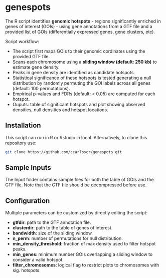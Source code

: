 # genespots

The R script identifies **genomic hotspots** - regions significantly enriched in genes of interest (GOIs) - using gene annotations from a GTF file and a provided list of GOIs (differentially expressed genes, gene clusters, etc). 

Script workflow:
- The script first maps GOIs to their genomic cordinates using the provided GTF file.
- Scans each chromosome using a **sliding window (default: 250 kb)** to estimate gene density.
- Peaks in gene density are identified as candidate hotspots.
- Statistical significance of these hotspots is tested generating a null distribution by randomly permuting the GOI labels across all genes (default: 100 permutations).
- Empirical p-values and FDRs (default: < 0.05) are computed for each hotspot.
- Ouputs: table of significant hotspots and plot showing observed densities, null densities and hotspot locations.



## Installation

This script can run in R or Rstudio in local.
Alternatively, to clone this repository use:
```bash
git clone https://github.com/ccarloscr/genespots.git
```


## Sample Inputs

The Input folder contains sample files for both the table of GOIs and the GTF file.
Note that the GTF file should be decompressed before use.



## Configuration

Multiple parameters can be customized by directly editing the script:
- **gtfdir**: path to the GTF annotation file.
- **clusterdir**: path to the table of genes of interest.
- **bandwidth**: size of the sliding window.
- **n_perm**: number of permutations for null distribution.
- **min_density_threshold**: fraction of max density used to filter hotspot peaks.
- **min_genes**: minimum number GOIs overlapping a sliding window to consider a valid hotspot.
- **filter_chromosomes**: logical flag to restrict plots to chromosomes with sig. hotspots.


